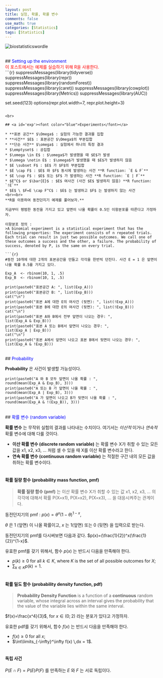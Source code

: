 ```yaml
---
layout: post
title: 실험, 확률, 확률 변수
comments: false
use_math: true
categories: [Statistics]
tags: [Statistics]
---
```



![biostatisticswordle](https://user-images.githubusercontent.com/17719651/52768499-07b12b80-3071-11e9-8b9b-1c451f8108e1.jpg)

<br>
## <a id='setup'><font color="blue">Setting up the environment</font></a>
<br>
<font color="red">이 포스트에서는 예제를 실습하기 위해 R을 사용한다.</font>
<br>
```{r}
suppressMessages(library(tidyverse))
suppressMessages(library(repr))
suppressMessages(library(randomForest))
suppressMessages(library(caret))
suppressMessages(library(cowplot))
suppressMessages(library(Metrics))
suppressMessages(library(AUC))

set.seed(123)
options(repr.plot.width=7, repr.plot.height=3)
```

<br>

## <a id='exp'><font color="blue">Experiments</font></a>

* **표본 공간** $\Omega$ : 실험의 가능한 결과물 집합
* **사건** $E$ : 표본공간 $\Omega$의 부분집합
* **단순 사건** $\omega$ : 실험에서 하나의 특정 결과
* $\emptyset$ : 공집합
* $\omega \in E$ : $\omega$가 발생했을 때 $E$가 발생
* $\omega \notin E$ : $\omega$가 발생했을 때 $E$가 발생하지 않음
* $E \subset F$ : $E$ 가 $F$의 부분집합
* $E \cap F$ : $E$ 와 $F$ 동시에 발생하는 사건 **R function: `E & F`**
* $E \cup F$ : $E$ 또는 $F$ 가 발생하는 사건 **R function: `E | F`**
* $E^C$ or $\bar{E}$ : $E$ 여사건 (사건 $E$ 발생하지 않음) **R function: `!E`**
* $E$ \ $F=E \cap F^C$ : $E$ 는 발생하고 $F$ 는 발생하지 않는 사건
<br><br>
**R을 이용하여 동전던지기 예제를 풀어보자.**

지금부터 평범한 동전을 가지고 있고 앞면이 나올 확률이 0.5인 이항분포를 따른다고 가정하자.

이항분포 정의 :
>A binomial experiment is a statistical experiment that has the following properties: The experiment consists of n repeated trials. Each trial can result in just two possible outcomes. We call one of these outcomes a success and the other, a failure. The probability of success, denoted by P, is the same on every trial.

```{r}
#동전 10개에 대한 2개의 표본공간을 만들고 각각을 한번씩 던진다. 사건 E = 1 은 앞면이 나올 확률 0.5를 가지고 있다.

Exp_A  <- rbinom(10, 1, .5)
Exp_B  <- rbinom(10, 1, .5)

print(paste0("표본공간 A: ", list(Exp_A)))
print(paste0("표본공간 B: ", list(Exp_B)))
cat("\n")
print(paste0("표본 A에 대한 E의 여사건 (뒷면): ", list(!Exp_A)))
print(paste0("표본 B에 대한 E의 여사건 (뒷면): ", list(!Exp_B)))
cat("\n")
print(paste0("표본 A와 B에서 전부 앞면이 나오는 경우: ",
list(Exp_A & Exp_B)))
print(paste0("표본 A 또는 B에서 앞면이 나오는 경우: ",
list(Exp_A | Exp_B)))
cat("\n")
print(paste0("표본 A에서 앞면이 나오고 표본 B에서 뒷면이 나오는 경우: ",
list(Exp_A & !Exp_B)))
```

<br>
## <a id='prob'><font color="blue">Probability</font></a>

**Probability** 은 사건이 발생할 가능성이다.
```{r}
print(paste0("A 와 B 모두 앞면이 나올 확률 : ",
round(mean(Exp_A & Exp_B), 3)))
print(paste0("A 또는 B 가 앞면이 나올 확률 : ",
round(mean(Exp_A | Exp_B), 3)))
print(paste0("A 가 앞면이 나오고 B가 뒷면이 나올 확률 : ",
round(mean(Exp_A & !(Exp_B)), 3)))
```
<br>
## <a id='rv'><font color="blue">확률 변수 (random variable)</font></a>

**확률 변수** 는 무작위 실험의 결과를 나타내는 수치이다. 여기서는 *이산적* 이거나 *연속적* 확률 변수에 대해 다룰 것이다.
* **이산 확률 변수 (discrete random variable)** 는 확률 변수 X가 취할 수 있는 모든 값을 x1, x2, x3, ... 처럼 셀 수 있을 때 X를 이산 확률 변수라고 한다.
* **연속 확률 변수 (continuous random variable)** 는 적절한 구간 내의 모든 값을 취하는 확률 변수이다.
<br><br>
#### 확률 질량 함수 (probability mass function, pmf)

> **확률 질량 함수 (pmf)** 는 이산 확률 변수 X가 취할 수 있는 값 x1, x2, x3, ... 의 각각에 대해서 확률 P(X=x1), P(X=x2), P(X=x3), ... 을 대응시켜주는 관계이다.

동전던지기의 pmf : $p(x)=\theta^x(1 - \theta)^{1-x}$,

$\theta$ 은 1 (앞면) 이 나올 확률이고, $x$ 는 1(앞면) 또는 0 (뒷면) 을 입력으로 받는다.

동전던지기의 pmf를 다시써보면 다음과 같다. $p(x)=(\frac{1}{2})^x(\frac{1}{2})^{1-x}$.

유효한 pmf를 갖기 위해서, 함수 $p(x)$ 는 반드시 다음을 만족해야 한다.

* $p(k) \geqslant 0$ for all $k \in K$, where $K$ is the set of all possible outcomes for $X$;
* $\sum_{k\in{K}} p(k) = 1$.
<br><br>
#### 확률 밀도 함수 (probability density function, pdf)

> **Probability Density Function** is a function of a **continuous** random variable, whose integral across an interval gives the probability that the value of the variable lies within the same interval.

$f(x)=\frac{x^4}{3}$, for $x \in (0;2)$ 라는 분포가 있다고 가정하자.

유효한 pdf를 갖기 위해서, 함수 $f(x)$ 는 반드시 다음을 만족해야 한다.

* $f(x) \geqslant 0$ for all $x$;
* $\int\limits_{-\infty}^\infty f(x) \,dx = 1$.
<br><br>
#### 독립 사건

$P(E \cap F)=P(E)P(F)$ 를 만족하는 $E$ 와 $F$ 는 서로 독립이다.
<br>


<br><br>
